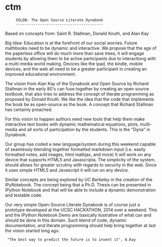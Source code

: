 # ctm

         OSLDB: The Open Source Literate Dynabook
         ----------------------------------------

Based on concepts from: Saint R. Stallman, Donald Knuth, and Alan Kay

Big Idea: Education is at the forefront of our social worries.
Future mathbooks need to be dynamic and interactive.  We propose that
the age of the paperless office will do much more than save trees, it
will engage students by allowing them to be active participants due to
interactiong with a multi-media world making.  Devices like the ipad,
the kindle, mobile devices, and the web all need to be a greater
participant in creating an improved educational environment.

The vision from Alan Kay of the Dynabook and Open Source by Richard
Stallman in the early 80's can fuse together by creating an open source
textbook, that also tries to address the concept of literate programming
as proposed by Donald Knuth.  We like the idea that the code that implements
the book be as open-source as the book.  A concept that Richard Stallman
has certainly preached.

For this vision to happen authors need new tools that help them make interactive
text books with dynamic mathematical equations, plots, multi-media and
all sorts of participation by the students.  This is the "Dyna" in Dynabook.

Our group has coded a new language/system during this weekend capable of
seamlessly blending together formatted markdown input (i.e. easily
formatted notes, add images, html mathjax, and more)  It will work on any
device that supports HTML5 and Javascripta.  The simplicity of the system,
should allows for greater scrutiny with regards to security in the web. Since
it uses simple HTML5 and Javascript it will run on any device.

Similar concepts are being explored by UC Berkeley in the creation of the
IPyNotebook.  The concept being that a Ph.D. Thesis can be presented in
IPython Notebook and that will be able to include a dynamic demonstration
and testable code.

Our very simple Open-Source Literate Dynabook is of course just a prototype
developed at the UCSC HACKATHON, 2014 over a weekend.  This and the IPython
Notebook Demo are basically ilustrative of what can and should be done in this
domain.  Such blend of code, dynamic documentation, and literate programming
should help bring together at last the vision started long ago.

     "The best way to predict the future is to invent it", A.Kay

